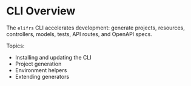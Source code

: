 # CLI Overview

The `elifrs` CLI accelerates development: generate projects, resources, controllers, models, tests, API routes, and OpenAPI specs.

Topics:
- Installing and updating the CLI
- Project generation
- Environment helpers
- Extending generators
